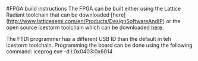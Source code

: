 #FPGA build instructions
The FPGA can be built either using the Lattice Radiant toolchain that can be downloaded [here] (http://www.latticesemi.com/en/Products/DesignSoftwareAndIP) or the open source icestorm toolchain which can be downloaded [here](https://github.com/cliffordwolf/icestorm).

The FTDI programmer has a different USB ID than the default in teh icestorm toolchain. Programming the board can be done using the following command:
    iceprog.exe -d i:0x0403:0x6014 <bitfile name>
